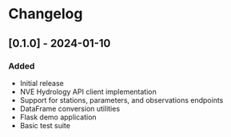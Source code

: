 # Changelog

## [0.1.0] - 2024-01-10

### Added
- Initial release
- NVE Hydrology API client implementation
- Support for stations, parameters, and observations endpoints
- DataFrame conversion utilities
- Flask demo application
- Basic test suite
